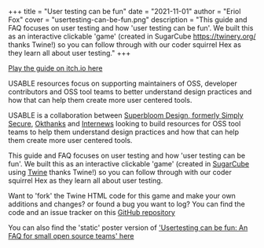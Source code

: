 +++
title = "User testing can be fun"
date = "2021-11-01"
author = "Eriol Fox"
cover = "usertesting-can-be-fun.png"
description = "This guide and FAQ focuses on user testing and how 'user testing can be fun'.  We built this as an interactive clickable 'game' (created in SugarCube https://twinery.org/ thanks Twine!) so you can follow through with our coder squirrel Hex as they learn all about user testing."
+++

[Play the guide on itch.io here](https://usable.itch.io/user-testing-can-be-fun-a-guide-for-oss-developers-and-tool-teams-on-how-to-user)

USABLE resources focus on supporting maintainers of OSS, developer contributors and OSS tool teams to better understand design practices and how that can help them create more user centered tools.

USABLE is a collaboration between [Superbloom Design, formerly Simply Secure](https://superbloom.design/), [Okthanks](https://okthanks.com/) and [Internews](https://internews.org/) looking to build resources for OSS tool teams to help them understand design practices and how that can help them create more user centered tools.

This guide and FAQ focuses on user testing and how 'user testing can be fun'.  We built this as an interactive clickable 'game' (created in [SugarCube](https://www.motoslave.net/sugarcube/) using [Twine](https://twinery.org/) thanks Twine!) so you can follow through with our coder squirrel Hex as they learn all about user testing.

Want to 'fork' the Twine HTML code for this game and make your own additions and changes? or found a bug you want to log? You can find the code and an issue tracker on this [GitHub repository](https://github.com/simplysecure/usable-user-testing-can-be-fun)

You can also find the 'static' poster version of ['Usertesting can be fun: An FAQ for small open source teams' here](https://github.com/simplysecure/usable-user-testing-can-be-fun-poster)
